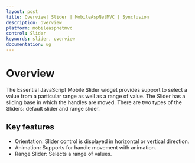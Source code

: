 ```yaml
---
layout: post
title: Overview| Slider | MobileAspNetMVC | Syncfusion
description: overview
platform: mobileaspnetmvc
control: Slider
keywords: slider, overview
documentation: ug
---
```


# Overview

The Essential JavaScript Mobile Slider widget provides support to select a value from a particular range as well as a range of value. The Slider has a sliding base in which the handles are moved. There are two types of the Sliders:  default slider and range slider.

## Key features

* Orientation: Slider control is displayed in horizontal or vertical direction.
* Animation: Supports for handle movement with animation.
* Range Slider: Selects a range of values.



